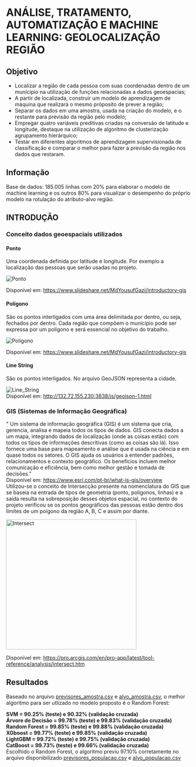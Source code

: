 # **ANÁLISE, TRATAMENTO, AUTOMATIZAÇÃO E MACHINE LEARNING: GEOLOCALIZAÇÃO REGIÃO**  
## **Objetivo**  
- Localizar a região de cada pessoa com suas coordenadas dentro de um munícipio na utilização de funções relacionadas a dados geoespacias;
- A partir de localizada, construir um modelo de aprendizagem de máquina que realizará o mesmo próposito de prever a região;
- Separar os dados em uma amostra, usada na criação do modelo, e o restante para previsão da região pelo modelo;
- Empregar quatro variáveis preditivas criadas na conversão de latitude e longitude, destaque na utilização de algoritmo de clusterização agrupamento hierárquico;
- Testar em diferentes algoritmos de aprendizagem supervisionada de classificação e comparar o melhor para fazer a previsão da região nos dados que restaram.  
## **Informação**  
Base de dados: 185.005 linhas com 20% para elaborar o modelo de machine learning e os outros 80% para visualizar o desempenho do próprio modelo na rotulação do atributo-alvo região.  
## **INTRODUÇÃO**  
### **Conceito dados geoespaciais utilizados**  
#### **Ponto**  
Uma coordenada definida por latitude e longitude. Por exemplo a localização das pessoas que serão usadas no projeto.  

![Ponto](https://user-images.githubusercontent.com/111579476/196970550-1d1b62df-48e5-4370-9f1c-dea9a4d33fc7.png)  

Disponível em: https://www.slideshare.net/MdYousufGazi/introductory-gis  
#### **Polígono**  
São os pontos interligados com uma área delimitada por dentro, ou seja, fechados por dentro. Cada região que compõem o município pode ser expressa por um polígono e será essencial no objetivo do trabalho.

![Poligono](https://user-images.githubusercontent.com/111579476/196970893-096e611b-33f7-4887-8506-730b0ba17b9c.png)
 
Disponível em: https://www.slideshare.net/MdYousufGazi/introductory-gis 
#### **Line String**  
São os pontos interligados. No arquivo GeoJSON representa a cidade.

![Line_String](https://user-images.githubusercontent.com/111579476/196971610-e524a0e8-767e-4d19-bc97-d542e70c0de2.png)  
Disponível em: http://132.72.155.230:3838/js/geojson-1.html  
### **GIS (Sistemas de Informação Geográfica)**  
" Um sistema de informação geográfica (GIS) é um sistema que cria, gerencia, analisa e mapeia todos os tipos de dados. GIS conecta dados a um mapa, integrando dados de localização (onde as coisas estão) com todos os tipos de informações descritivas (como as coisas são lá). Isso fornece uma base para mapeamento e análise que é usada na ciência e em quase todos os setores. O GIS ajuda os usuários a entender padrões, relacionamentos e contexto geográfico. Os benefícios incluem melhor comunicação e eficiência, bem como melhor gestão e tomada de decisões."   
Disponível em: https://www.esri.com/pt-br/what-is-gis/overview  
Utilizou-se o conceito de Intersecção presente na nomenclatura do GIS que se baseia na entrada de tipos de geometria (ponto, polígonos, linhas) e a saída resulta na sobreposição desses objetos espacial, no contexto do projeto verificou se os pontos geográficos das pessoas estão dentro dos limites de um poígono da região A, B, C e assim por diante.  

<img width="355" alt="Intersect" src="https://user-images.githubusercontent.com/111579476/196972254-69472111-cf51-405e-92a5-b81eb1f6d9fa.png">  


Disponível em: https://pro.arcgis.com/en/pro-app/latest/tool-reference/analysis/intersect.htm  
## **Resultados**  
Baseado no arquivo [previsores_amostra.csv](https://github.com/guilhermehencus/geolocalizacao_ML/blob/master/Dataset_Prev_Alvo/previsores_amostra.csv) e [alvo_amostra.csv](https://github.com/guilhermehencus/geolocalizacao_ML/blob/master/Dataset_Prev_Alvo/alvo_amostra.csv), o melhor algoritmo para ser utlizado no modelo proposto é o Random Forest:  
  
**SVM = 90.25% (teste) e 90.32% (validação cruzada)**  
**Árvore de Decisão = 99.78% (teste) e 99.83% (validação cruzada)**  
**Random Forest = 99.85% (teste) e 99.88% (validação cruzada)**  
**XGboost = 99.77% (teste) e 99.85% (validação cruzada)**  
**LightGBM = 99.72% (teste) e 99.75% (validação cruzada)**  
**CatBoost =  99.73% (teste) e 99.66% (validação cruzada)**  
Escolhido o Random Forest, o algoritmo previu 97.10% corretamente no arquivo disponibilizado [previsores_populacao.csv](https://github.com/guilhermehencus/geolocalizacao_ML/blob/master/Dataset_Prev_Alvo/previsores_populacao.csv) e [alvo_populacao.csv](https://github.com/guilhermehencus/geolocalizacao_ML/blob/master/Dataset_Prev_Alvo/alvo_populacao.csv)
